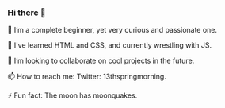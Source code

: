 ### Hi there 👋



  🔭 I’m a complete beginner, yet very curious and passionate one. 
  
  🌱 I've learned HTML and CSS, and currently wrestling with JS.
  
  👯 I’m looking to collaborate on cool projects in the future.
  
  📫 How to reach me: Twitter: 13thspringmorning.
  
  ⚡ Fun fact: The moon has moonquakes.
